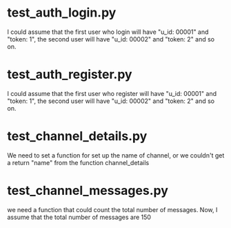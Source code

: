 # test_auth_login.py
I could assume that the first user who login will have "u_id: 00001" and "token: 1", the second user will have "u_id: 00002" and "token: 2" and so on.

# test_auth_register.py
I could assume that the first user who register will have "u_id: 00001" and "token: 1", the second user will have "u_id: 00002" and "token: 2" and so on.

# test_channel_details.py
We need to set a function for set up the name of channel, or we couldn't get a return "name" from the function channel_details

# test_channel_messages.py
we need a function that could count the total number of messages. Now, I assume that the total number of messages are 150
